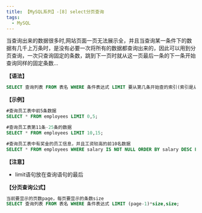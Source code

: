 ```yaml
---
title: 【MySQL系列】-[8] select分页查询
tags: 
  - MySQL
---
```

当查询出来的数据很多时,网站页面一页无法展示全，并且当查询某一条件下的数据有几千上万条时，是没有必要一次将所有的数据都查询出来的，因此可以用到分页查询，一次只查询固定的条数，跳到下一页时就从这一页最后一条的下一条开始查询同样的固定条数...
<!-- more -->
**【语法】**
```SQL
SELECT 查询列表 FROM 表名 WHERE 条件表达式 LIMIT 要从第几条开始查的索引(索引是从0开始记),查询多少条;
```
**【示例】**
  ```SQL
  #查询员工表中前5条数据
  SELECT * FROM employees LIMIT 0,5;

  #查询员工表第11条-25条的数据
  SELECT * FROM employees LIMIT 10,15;

  #查询员工表中有奖金的员工信息，并且工资较高的前10名数据
  SELECT * FROM employees WHERE salary IS NOT NULL ORDER BY salary DESC LIMIT 10;
  ```

**【注意】**
- limit语句放在查询语句的最后

**【分页查询公式】**
```sql
当前要显示的页数page，每页要显示的条数size
SELECT 查询列表 FROM 表名 WHERE 条件表达式 LIMIT (page-1)*size,size;
```
